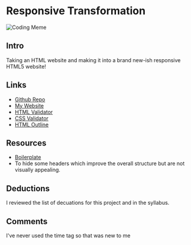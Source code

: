 # Responsive Transformation
![Coding Meme](https://wyncode.co/wp-content/uploads/2014/08/171.jpg)

## Intro
Taking an HTML website and making it into a brand new-ish responsive HTML5 website!

## Links
* [Github Repo](https://github.com/achance27/project_transformation_chance_aliyah) 
* [My Website](http://aliyahchance.com/project_transformation_chance_aliyah/)
* [HTML Validator](https://validator.w3.org/nu/?doc=http%3A%2F%2Faliyahchance.com%2Fproject_transformation_chance_aliyah%2F)
* [CSS Validator](https://jigsaw.w3.org/css-validator/validator?uri=http%3A%2F%2Faliyahchance.com%2Fproject_transformation_chance_aliyah%2F&profile=css3svg&usermedium=all&warning=1&vextwarning=&lang=en)
* [HTML Outline](https://gsnedders.html5.org/outliner/process.py)

## Resources
* [Boilerplate](https://github.com/h5bp/html5-boilerplate/blob/master/src/css/main.css#L107-L169)
 * To hide some headers which improve the overall structure but are not visually appealing. 

## Deductions
I reviewed the list of decuations for this project and in the syllabus.

## Comments
I've never used the time tag so that was new to me